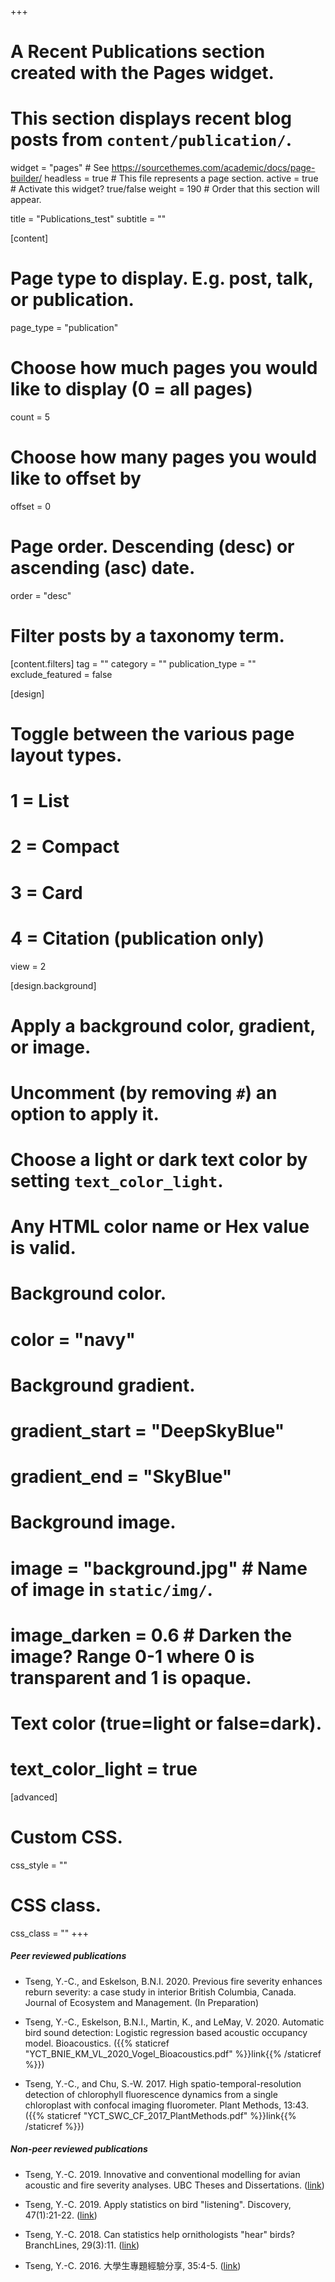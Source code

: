 +++
# A Recent Publications section created with the Pages widget.
# This section displays recent blog posts from `content/publication/`.

widget = "pages"  # See https://sourcethemes.com/academic/docs/page-builder/
headless = true  # This file represents a page section.
active = true  # Activate this widget? true/false
weight = 190  # Order that this section will appear.

title = "Publications_test"
subtitle = ""

[content]
  # Page type to display. E.g. post, talk, or publication.
  page_type = "publication"
  
  # Choose how much pages you would like to display (0 = all pages)
  count = 5
  
  # Choose how many pages you would like to offset by
  offset = 0

  # Page order. Descending (desc) or ascending (asc) date.
  order = "desc"

  # Filter posts by a taxonomy term.
  [content.filters]
    tag = ""
    category = ""
    publication_type = ""
    exclude_featured = false
  
[design]
  # Toggle between the various page layout types.
  #   1 = List
  #   2 = Compact
  #   3 = Card
  #   4 = Citation (publication only)
  view = 2
  
[design.background]
  # Apply a background color, gradient, or image.
  #   Uncomment (by removing `#`) an option to apply it.
  #   Choose a light or dark text color by setting `text_color_light`.
  #   Any HTML color name or Hex value is valid.
    
  # Background color.
  # color = "navy"
  
  # Background gradient.
  # gradient_start = "DeepSkyBlue"
  # gradient_end = "SkyBlue"
  
  # Background image.
  # image = "background.jpg"  # Name of image in `static/img/`.
  # image_darken = 0.6  # Darken the image? Range 0-1 where 0 is transparent and 1 is opaque.

  # Text color (true=light or false=dark).
  # text_color_light = true  
  
[advanced]
 # Custom CSS. 
 css_style = ""
 
 # CSS class.
 css_class = ""
+++
##### Peer reviewed publications
- Tseng, Y.-C., and Eskelson, B.N.I. 2020. Previous fire severity enhances reburn severity: a case study in interior British Columbia, Canada. Journal of Ecosystem and Management. (In Preparation)

- Tseng, Y.-C., Eskelson, B.N.I., Martin, K., and LeMay, V. 2020. Automatic bird sound detection:
Logistic regression based acoustic occupancy model. Bioacoustics. ({{% staticref "YCT_BNIE_KM_VL_2020_Vogel_Bioacoustics.pdf" %}}link{{% /staticref %}})

- Tseng, Y.-C., and Chu, S.-W. 2017. High spatio-temporal-resolution detection of chlorophyll fluorescence dynamics from a single chloroplast with confocal imaging fluorometer. Plant Methods, 13:43. ({{% staticref "YCT_SWC_CF_2017_PlantMethods.pdf" %}}link{{% /staticref %}}) 


##### Non-peer reviewed publications
- Tseng, Y.-C. 2019. Innovative and conventional modelling for avian acoustic and fire severity analyses. UBC Theses and Dissertations. ([link](https://open.library.ubc.ca/cIRcle/collections/ubctheses/24/items/1.0385980
))

- Tseng, Y.-C. 2019. Apply statistics on bird "listening". Discovery, 47(1):21-22. ([link](https://drive.google.com/file/d/1lZC8H246lFH-XCGI6vtBjXMIq1YqukUG/view))

- Tseng, Y.-C. 2018. Can statistics help ornithologists "hear" birds? BranchLines, 29(3):11. ([link](https://forestry.ubc.ca/files/2019/04/bl-29.3.pdf#page=11))

- Tseng, Y.-C. 2016. 大學生專題經驗分享, 35:4-5. ([link](https://spacetime.phys.tw/vol_35/v35.pdf#page=4))